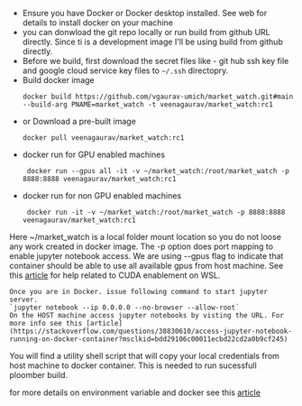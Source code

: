 - Ensure you have Docker or Docker desktop installed. See web for details to install docker on your machine
- you can donwload the git repo locally or run build from github URL directly. Since ti is a development image I'll be using build from github directly.
- Before we build, first download the secret files like - git hub ssh key file and google cloud service key files to `~/.ssh` directopry.
- Build docker image 
  ```
  docker build https://github.com/vgaurav-umich/market_watch.git#main --build-arg PNAME=market_watch -t veenagaurav/market_watch:rc1
  ```
- or Download a pre-built image
  ```
  docker pull veenagaurav/market_watch:rc1
  ```
 - docker run for GPU enabled machines
    ```
     docker run --gpus all -it -v ~/market_watch:/root/market_watch -p 8888:8888 veenagaurav/market_watch:rc1
    ```
  - docker run for non GPU enabled machines
    ```
     docker run -it -v ~/market_watch:/root/market_watch -p 8888:8888 veenagaurav/market_watch:rc1
    ```
Here ~/market_watch is a local folder mount location so you do not loose any work created in docker image. The -p option does port mapping to enable jupyter notebook access. We are using --gpus flag to indicate that container should be able to use all available gpus from host machine. See this [article](https://docs.nvidia.com/cuda/wsl-user-guide/index.html#:~:text=Getting%20started%20with%20running%20CUDA%20on%20WSL%20requires,that%20you%20install%20Build%20version%2020145%20or%20higher.?msclkid=006e44f5c1ae11ec907e2c04a54f448a) for help related to CUDA enablement on WSL.
    
    Once you are in Docker. issue following command to start jupyter server.
    `jupyter notebook --ip 0.0.0.0 --no-browser --allow-root`
    On the HOST machine access jupyter notebooks by visting the URL. For more info see this [article](https://stackoverflow.com/questions/38830610/access-jupyter-notebook-running-on-docker-container?msclkid=bdd29106c00011ecbd22cd2a0b9cf245)
    
You will find a utility shell script that will copy your local credentials from host machine to docker container. This is needed to run sucessfull ploomber build.

for more details on environment variable and docker see this [article](https://aggarwal-rohan17.medium.com/docker-build-arguments-and-environment-variables-1bdca0c0ef92#:~:text=Docker%20environment%20variables%20are%20used%20to%20make%20the,be%20accessed%20in%20the%20application%20code%20as%20well.)
